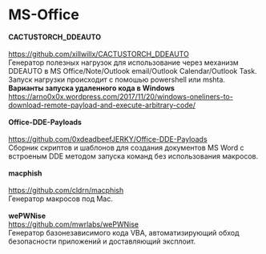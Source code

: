 # MS-Office

<b>CACTUSTORCH_DDEAUTO</b><br>
<br>
https://github.com/xillwillx/CACTUSTORCH_DDEAUTO<br>
Генератор полезных нагрузок для использование через механизм DDEAUTO в MS Office/Note/Outlook email/Outlook Calendar/Outlook Task.
Запуск нагрузки происходит с помошью powershell или mshta.<br>
<b>Варианты запуска удаленного кода в Windows</b> https://arno0x0x.wordpress.com/2017/11/20/windows-oneliners-to-download-remote-payload-and-execute-arbitrary-code/<br>
<br>
<b>Office-DDE-Payloads</b><br>
<br>
https://github.com/0xdeadbeefJERKY/Office-DDE-Payloads<br>
Сборник скриптов и шаблонов для создания документов MS Word с встроеным DDE методом запуска команд без использования макросов.<br>
<br>
<b>macphish</b><br>
<br>
https://github.com/cldrn/macphish<br>
Генератор макросов под Mac.<br>
<br>
<b>wePWNise</b><br>
https://github.com/mwrlabs/wePWNise<br>
Генератор базонезависимого кода VBA, автоматизирующий обход безопасности приложений и доставляющий эксплоит.
<br>
